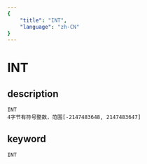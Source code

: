 ```yaml
---
{
    "title": "INT",
    "language": "zh-CN"
}
---
```


# INT
## description
    INT
    4字节有符号整数，范围[-2147483648, 2147483647]

## keyword

    INT
